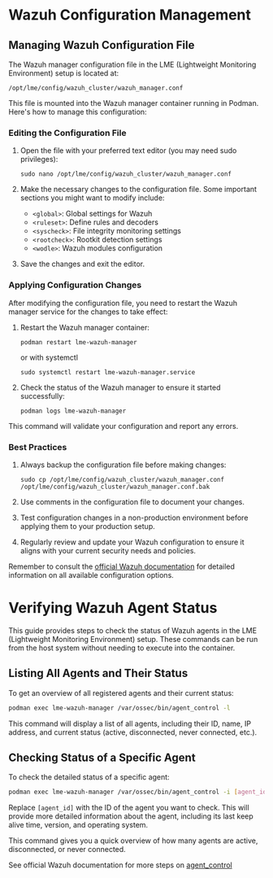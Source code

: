# Wazuh Configuration Management

## Managing Wazuh Configuration File

The Wazuh manager configuration file in the LME (Lightweight Monitoring Environment) setup is located at:

```
/opt/lme/config/wazuh_cluster/wazuh_manager.conf
```

This file is mounted into the Wazuh manager container running in Podman. Here's how to manage this configuration:

### Editing the Configuration File

1. Open the file with your preferred text editor (you may need sudo privileges):
   ```
   sudo nano /opt/lme/config/wazuh_cluster/wazuh_manager.conf
   ```

2. Make the necessary changes to the configuration file. Some important sections you might want to modify include:
   - `<global>`: Global settings for Wazuh
   - `<ruleset>`: Define rules and decoders
   - `<syscheck>`: File integrity monitoring settings
   - `<rootcheck>`: Rootkit detection settings
   - `<wodle>`: Wazuh modules configuration

3. Save the changes and exit the editor.

### Applying Configuration Changes

After modifying the configuration file, you need to restart the Wazuh manager service for the changes to take effect:

1. Restart the Wazuh manager container:
   ```
   podman restart lme-wazuh-manager
   ```

   or with systemctl

   ```
   sudo systemctl restart lme-wazuh-manager.service
   ```

2. Check the status of the Wazuh manager to ensure it started successfully:
   ```
   podman logs lme-wazuh-manager
   ```

This command will validate your configuration and report any errors.

### Best Practices

1. Always backup the configuration file before making changes:
   ```
   sudo cp /opt/lme/config/wazuh_cluster/wazuh_manager.conf /opt/lme/config/wazuh_cluster/wazuh_manager.conf.bak
   ```

2. Use comments in the configuration file to document your changes.

3. Test configuration changes in a non-production environment before applying them to your production setup.

4. Regularly review and update your Wazuh configuration to ensure it aligns with your current security needs and policies.

Remember to consult the [official Wazuh documentation](https://documentation.wazuh.com/current/user-manual/reference/ossec-conf/index.html) for detailed information on all available configuration options.


# Verifying Wazuh Agent Status

This guide provides steps to check the status of Wazuh agents in the LME (Lightweight Monitoring Environment) setup. These commands can be run from the host system without needing to execute into the container.

## Listing All Agents and Their Status

To get an overview of all registered agents and their current status:

```bash
podman exec lme-wazuh-manager /var/ossec/bin/agent_control -l
```

This command will display a list of all agents, including their ID, name, IP address, and current status (active, disconnected, never connected, etc.).

## Checking Status of a Specific Agent

To check the detailed status of a specific agent:

```bash
podman exec lme-wazuh-manager /var/ossec/bin/agent_control -i [agent_id]
```

Replace `[agent_id]` with the ID of the agent you want to check. This will provide more detailed information about the agent, including its last keep alive time, version, and operating system.


This command gives you a quick overview of how many agents are active, disconnected, or never connected.

See official Wazuh documentation for more steps on [agent_control](https://documentation.wazuh.com/current/user-manual/reference/tools/agent-control.html)